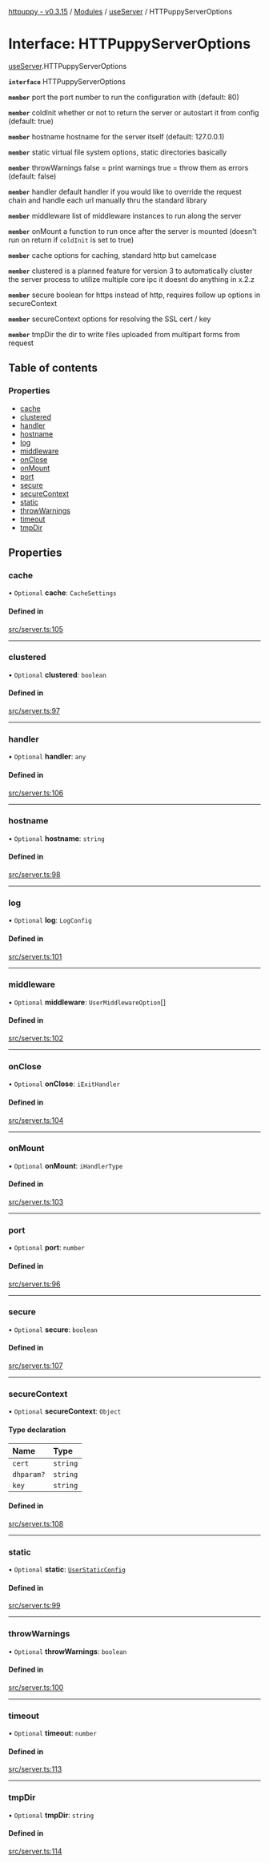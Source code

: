 [httpuppy - v0.3.15](../README.md) / [Modules](../modules.md) / [useServer](../modules/useServer.md) / HTTPuppyServerOptions

# Interface: HTTPuppyServerOptions

[useServer](../modules/useServer.md).HTTPuppyServerOptions

**`interface`** HTTPuppyServerOptions

**`member`** port the port number to run the configuration with (default: 80)

**`member`** coldInit whether or not to return the server or autostart it from config (default: true)

**`member`** hostname hostname for the server itself (default: 127.0.0.1)

**`member`** static virtual file system options, static directories basically

**`member`** throwWarnings false = print warnings true = throw them as errors (default: false)

**`member`** handler default handler if you would like to override the request chain and handle each url manually thru the standard library

**`member`** middleware list of middleware instances to run along the server

**`member`** onMount a function to run once after the server is mounted (doesn't run on return if `coldInit` is set to true)

**`member`** cache options for caching, standard http but camelcase

**`member`** clustered is a planned feature for version 3 to automatically cluster the server process to utilize multiple core ipc it doesnt do anything in x.2.z

**`member`** secure boolean for https instead of http, requires follow up options in secureContext

**`member`** secureContext options for resolving the SSL cert / key

**`member`** tmpDir the dir to write files uploaded from multipart forms from request

## Table of contents

### Properties

- [cache](useServer.HTTPuppyServerOptions.md#cache)
- [clustered](useServer.HTTPuppyServerOptions.md#clustered)
- [handler](useServer.HTTPuppyServerOptions.md#handler)
- [hostname](useServer.HTTPuppyServerOptions.md#hostname)
- [log](useServer.HTTPuppyServerOptions.md#log)
- [middleware](useServer.HTTPuppyServerOptions.md#middleware)
- [onClose](useServer.HTTPuppyServerOptions.md#onclose)
- [onMount](useServer.HTTPuppyServerOptions.md#onmount)
- [port](useServer.HTTPuppyServerOptions.md#port)
- [secure](useServer.HTTPuppyServerOptions.md#secure)
- [secureContext](useServer.HTTPuppyServerOptions.md#securecontext)
- [static](useServer.HTTPuppyServerOptions.md#static)
- [throwWarnings](useServer.HTTPuppyServerOptions.md#throwwarnings)
- [timeout](useServer.HTTPuppyServerOptions.md#timeout)
- [tmpDir](useServer.HTTPuppyServerOptions.md#tmpdir)

## Properties

### cache

• `Optional` **cache**: `CacheSettings`

#### Defined in

[src/server.ts:105](https://github.com/abschill/httpuppy/blob/eb6f9e3/src/server.ts#L105)

___

### clustered

• `Optional` **clustered**: `boolean`

#### Defined in

[src/server.ts:97](https://github.com/abschill/httpuppy/blob/eb6f9e3/src/server.ts#L97)

___

### handler

• `Optional` **handler**: `any`

#### Defined in

[src/server.ts:106](https://github.com/abschill/httpuppy/blob/eb6f9e3/src/server.ts#L106)

___

### hostname

• `Optional` **hostname**: `string`

#### Defined in

[src/server.ts:98](https://github.com/abschill/httpuppy/blob/eb6f9e3/src/server.ts#L98)

___

### log

• `Optional` **log**: `LogConfig`

#### Defined in

[src/server.ts:101](https://github.com/abschill/httpuppy/blob/eb6f9e3/src/server.ts#L101)

___

### middleware

• `Optional` **middleware**: `UserMiddlewareOption`[]

#### Defined in

[src/server.ts:102](https://github.com/abschill/httpuppy/blob/eb6f9e3/src/server.ts#L102)

___

### onClose

• `Optional` **onClose**: `iExitHandler`

#### Defined in

[src/server.ts:104](https://github.com/abschill/httpuppy/blob/eb6f9e3/src/server.ts#L104)

___

### onMount

• `Optional` **onMount**: `iHandlerType`

#### Defined in

[src/server.ts:103](https://github.com/abschill/httpuppy/blob/eb6f9e3/src/server.ts#L103)

___

### port

• `Optional` **port**: `number`

#### Defined in

[src/server.ts:96](https://github.com/abschill/httpuppy/blob/eb6f9e3/src/server.ts#L96)

___

### secure

• `Optional` **secure**: `boolean`

#### Defined in

[src/server.ts:107](https://github.com/abschill/httpuppy/blob/eb6f9e3/src/server.ts#L107)

___

### secureContext

• `Optional` **secureContext**: `Object`

#### Type declaration

| Name | Type |
| :------ | :------ |
| `cert` | `string` |
| `dhparam?` | `string` |
| `key` | `string` |

#### Defined in

[src/server.ts:108](https://github.com/abschill/httpuppy/blob/eb6f9e3/src/server.ts#L108)

___

### static

• `Optional` **static**: [`UserStaticConfig`](../modules/useServer.md#userstaticconfig)

#### Defined in

[src/server.ts:99](https://github.com/abschill/httpuppy/blob/eb6f9e3/src/server.ts#L99)

___

### throwWarnings

• `Optional` **throwWarnings**: `boolean`

#### Defined in

[src/server.ts:100](https://github.com/abschill/httpuppy/blob/eb6f9e3/src/server.ts#L100)

___

### timeout

• `Optional` **timeout**: `number`

#### Defined in

[src/server.ts:113](https://github.com/abschill/httpuppy/blob/eb6f9e3/src/server.ts#L113)

___

### tmpDir

• `Optional` **tmpDir**: `string`

#### Defined in

[src/server.ts:114](https://github.com/abschill/httpuppy/blob/eb6f9e3/src/server.ts#L114)
